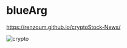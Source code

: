 # blueArg
https://renzoum.github.io/cryptoStock-News/

<img src="https://github.com/RenzouM/cryptoStock-News/blob/master/src/assets/Captura%20de%20pantalla%202023-10-12%20162233.png" alt="crypto" >

